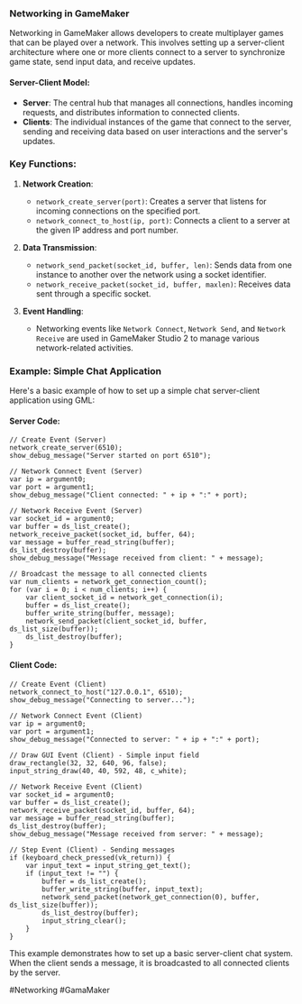 ### Networking in GameMaker

Networking in GameMaker allows developers to create multiplayer games that can be played over a network. This involves setting up a server-client architecture where one or more clients connect to a server to synchronize game state, send input data, and receive updates.

#### Server-Client Model:
- **Server**: The central hub that manages all connections, handles incoming requests, and distributes information to connected clients.
- **Clients**: The individual instances of the game that connect to the server, sending and receiving data based on user interactions and the server's updates.

### Key Functions:

1. **Network Creation**:
   - `network_create_server(port)`: Creates a server that listens for incoming connections on the specified port.
   - `network_connect_to_host(ip, port)`: Connects a client to a server at the given IP address and port number.

2. **Data Transmission**:
   - `network_send_packet(socket_id, buffer, len)`: Sends data from one instance to another over the network using a socket identifier.
   - `network_receive_packet(socket_id, buffer, maxlen)`: Receives data sent through a specific socket.

3. **Event Handling**:
   - Networking events like `Network Connect`, `Network Send`, and `Network Receive` are used in GameMaker Studio 2 to manage various network-related activities.

### Example: Simple Chat Application

Here's a basic example of how to set up a simple chat server-client application using GML:

#### Server Code:
```gml
// Create Event (Server)
network_create_server(6510);
show_debug_message("Server started on port 6510");

// Network Connect Event (Server)
var ip = argument0;
var port = argument1;
show_debug_message("Client connected: " + ip + ":" + port);

// Network Receive Event (Server)
var socket_id = argument0;
var buffer = ds_list_create();
network_receive_packet(socket_id, buffer, 64);
var message = buffer_read_string(buffer);
ds_list_destroy(buffer);
show_debug_message("Message received from client: " + message);

// Broadcast the message to all connected clients
var num_clients = network_get_connection_count();
for (var i = 0; i < num_clients; i++) {
    var client_socket_id = network_get_connection(i);
    buffer = ds_list_create();
    buffer_write_string(buffer, message);
    network_send_packet(client_socket_id, buffer, ds_list_size(buffer));
    ds_list_destroy(buffer);
}
```

#### Client Code:
```gml
// Create Event (Client)
network_connect_to_host("127.0.0.1", 6510);
show_debug_message("Connecting to server...");

// Network Connect Event (Client)
var ip = argument0;
var port = argument1;
show_debug_message("Connected to server: " + ip + ":" + port);

// Draw GUI Event (Client) - Simple input field
draw_rectangle(32, 32, 640, 96, false);
input_string_draw(40, 40, 592, 48, c_white);

// Network Receive Event (Client)
var socket_id = argument0;
var buffer = ds_list_create();
network_receive_packet(socket_id, buffer, 64);
var message = buffer_read_string(buffer);
ds_list_destroy(buffer);
show_debug_message("Message received from server: " + message);

// Step Event (Client) - Sending messages
if (keyboard_check_pressed(vk_return)) {
    var input_text = input_string_get_text();
    if (input_text != "") {
        buffer = ds_list_create();
        buffer_write_string(buffer, input_text);
        network_send_packet(network_get_connection(0), buffer, ds_list_size(buffer));
        ds_list_destroy(buffer);
        input_string_clear();
    }
}
```

This example demonstrates how to set up a basic server-client chat system. When the client sends a message, it is broadcasted to all connected clients by the server.

#Networking #GamaMaker